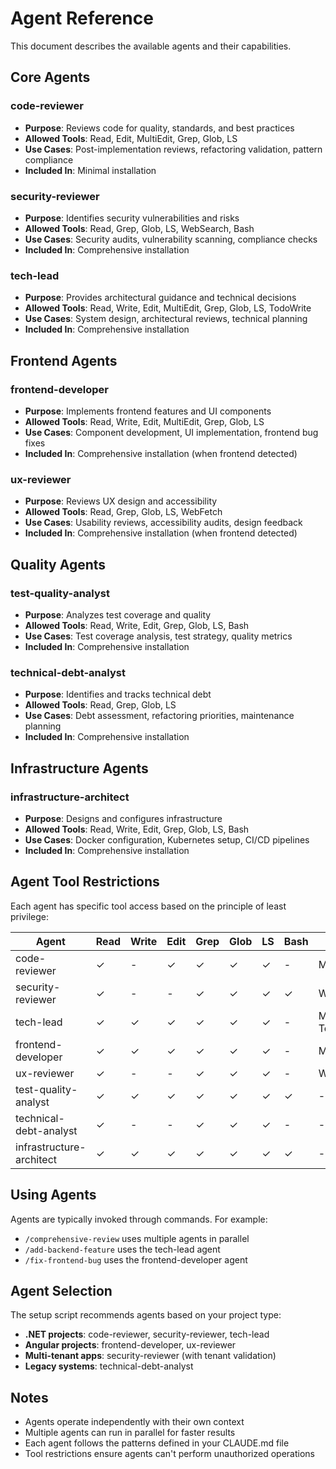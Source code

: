 # Agent Reference

This document describes the available agents and their capabilities.

## Core Agents

### code-reviewer
- **Purpose**: Reviews code for quality, standards, and best practices
- **Allowed Tools**: Read, Edit, MultiEdit, Grep, Glob, LS
- **Use Cases**: Post-implementation reviews, refactoring validation, pattern compliance
- **Included In**: Minimal installation

### security-reviewer
- **Purpose**: Identifies security vulnerabilities and risks
- **Allowed Tools**: Read, Grep, Glob, LS, WebSearch, Bash
- **Use Cases**: Security audits, vulnerability scanning, compliance checks
- **Included In**: Comprehensive installation

### tech-lead
- **Purpose**: Provides architectural guidance and technical decisions
- **Allowed Tools**: Read, Write, Edit, MultiEdit, Grep, Glob, LS, TodoWrite
- **Use Cases**: System design, architectural reviews, technical planning
- **Included In**: Comprehensive installation

## Frontend Agents

### frontend-developer
- **Purpose**: Implements frontend features and UI components
- **Allowed Tools**: Read, Write, Edit, MultiEdit, Grep, Glob, LS
- **Use Cases**: Component development, UI implementation, frontend bug fixes
- **Included In**: Comprehensive installation (when frontend detected)

### ux-reviewer
- **Purpose**: Reviews UX design and accessibility
- **Allowed Tools**: Read, Grep, Glob, LS, WebFetch
- **Use Cases**: Usability reviews, accessibility audits, design feedback
- **Included In**: Comprehensive installation (when frontend detected)

## Quality Agents

### test-quality-analyst
- **Purpose**: Analyzes test coverage and quality
- **Allowed Tools**: Read, Write, Edit, Grep, Glob, LS, Bash
- **Use Cases**: Test coverage analysis, test strategy, quality metrics
- **Included In**: Comprehensive installation

### technical-debt-analyst
- **Purpose**: Identifies and tracks technical debt
- **Allowed Tools**: Read, Grep, Glob, LS
- **Use Cases**: Debt assessment, refactoring priorities, maintenance planning
- **Included In**: Comprehensive installation

## Infrastructure Agents

### infrastructure-architect
- **Purpose**: Designs and configures infrastructure
- **Allowed Tools**: Read, Write, Edit, Grep, Glob, LS, Bash
- **Use Cases**: Docker configuration, Kubernetes setup, CI/CD pipelines
- **Included In**: Comprehensive installation

## Agent Tool Restrictions

Each agent has specific tool access based on the principle of least privilege:

| Agent | Read | Write | Edit | Grep | Glob | LS | Bash | Other |
|-------|------|-------|------|------|------|----|------|-------|
| code-reviewer | ✓ | - | ✓ | ✓ | ✓ | ✓ | - | MultiEdit |
| security-reviewer | ✓ | - | - | ✓ | ✓ | ✓ | ✓ | WebSearch |
| tech-lead | ✓ | ✓ | ✓ | ✓ | ✓ | ✓ | - | MultiEdit, TodoWrite |
| frontend-developer | ✓ | ✓ | ✓ | ✓ | ✓ | ✓ | - | MultiEdit |
| ux-reviewer | ✓ | - | - | ✓ | ✓ | ✓ | - | WebFetch |
| test-quality-analyst | ✓ | ✓ | ✓ | ✓ | ✓ | ✓ | ✓ | - |
| technical-debt-analyst | ✓ | - | - | ✓ | ✓ | ✓ | - | - |
| infrastructure-architect | ✓ | ✓ | ✓ | ✓ | ✓ | ✓ | ✓ | - |

## Using Agents

Agents are typically invoked through commands. For example:
- `/comprehensive-review` uses multiple agents in parallel
- `/add-backend-feature` uses the tech-lead agent
- `/fix-frontend-bug` uses the frontend-developer agent

## Agent Selection

The setup script recommends agents based on your project type:
- **.NET projects**: code-reviewer, security-reviewer, tech-lead
- **Angular projects**: frontend-developer, ux-reviewer
- **Multi-tenant apps**: security-reviewer (with tenant validation)
- **Legacy systems**: technical-debt-analyst

## Notes

- Agents operate independently with their own context
- Multiple agents can run in parallel for faster results
- Each agent follows the patterns defined in your CLAUDE.md file
- Tool restrictions ensure agents can't perform unauthorized operations